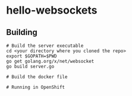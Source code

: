 # hello-websockets

## Building

```
# Build the server executable
cd <your directory where you cloned the repo>
export $GOPATH=$PWD
go get golang.org/x/net/websocket
go build server.go

# Build the docker file

# Running in OpenShift
```
